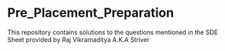 # Pre_Placement_Preparation
This repository contains solutions to the questions mentioned in the SDE Sheet provided by Raj Vikramaditya A.K.A Striver
